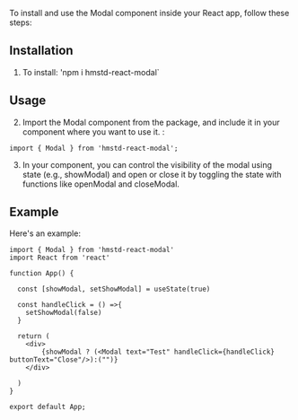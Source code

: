 To install and use the Modal component inside your React app, follow these steps:

## Installation


1. To install: 'npm i hmstd-react-modal`

## Usage

2. Import the Modal component from the package, and include it in your component where you want to use it. :
```
import { Modal } from 'hmstd-react-modal';
```

3. In your component, you can control the visibility of the modal using state (e.g., showModal) and open or close it by toggling the state with functions like openModal and closeModal.

## Example

Here's an example:
```
import { Modal } from 'hmstd-react-modal'
import React from 'react'

function App() {

  const [showModal, setShowModal] = useState(true)

  const handleClick = () =>{
    setShowModal(false)
  }

  return (
    <div>
        {showModal ? (<Modal text="Test" handleClick={handleClick} buttonText="Close"/>):("")}
    </div>
    
  ) 
}

export default App;
```
   
   